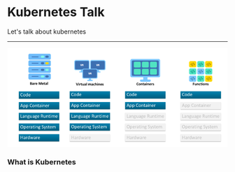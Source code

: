 # **Kubernetes Talk**
Let's talk about kubernetes

----
![Serverless Evolution](pic/serverless_evolution.png)
### **What is Kubernetes**

